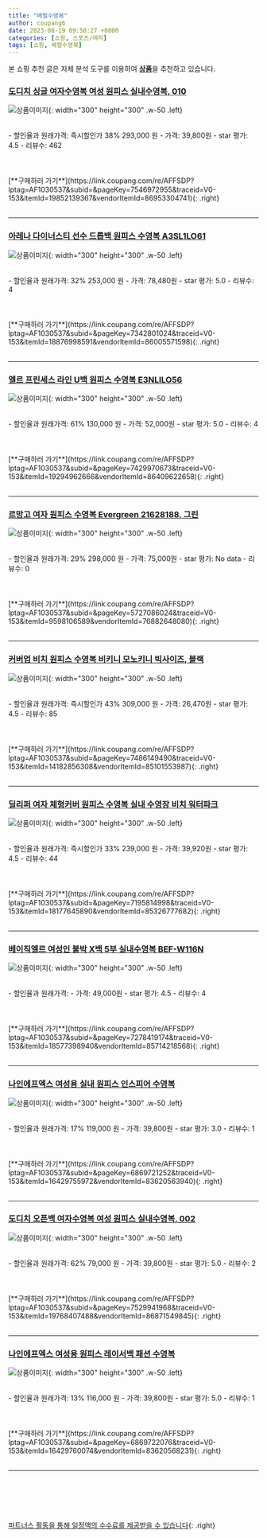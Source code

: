 ```yaml
---
title: "배럴수영복"
author: coupang6
date: 2023-08-19 09:50:27 +0800
categories: [쇼핑, 스포츠/레저]
tags: [쇼핑, 배럴수영복]
---
```


본 쇼핑 추천 글은 자체 분석 도구를 이용하여 [**상품**](https://link.coupang.com/a/bao1ui)을 추천하고 있습니다.

### [도디치 싱글 여자수영복 여성 원피스 실내수영복, 010](https://link.coupang.com/re/AFFSDP?lptag=AF1030537&subid=&pageKey=7546972955&traceid=V0-153&itemId=19852139367&vendorItemId=86953304741)

![상품이미지](https://thumbnail10.coupangcdn.com/thumbnails/remote/230x230ex/image/vendor_inventory/bdb4/4985b219f1eb4bd70bb6a90eab5eaec22bf0dc3b07fc10758f1df0c3d30a.jpg){: width="300" height="300" .w-50 .left}


<br>
- 할인율과 원래가격: 즉시할인가 38%  293,000   원
- 가격: 39,800원
- star 평가: 4.5
- 리뷰수: 462
<br>
<br>
<br>
<br>
[**구매하러 가기**](https://link.coupang.com/re/AFFSDP?lptag=AF1030537&subid=&pageKey=7546972955&traceid=V0-153&itemId=19852139367&vendorItemId=86953304741){: .right}
<br>
<br>

---

### [아레나 다이너스티 선수 드롭백 원피스 수영복 A3SL1LO61](https://link.coupang.com/re/AFFSDP?lptag=AF1030537&subid=&pageKey=7342801024&traceid=V0-153&itemId=18876998591&vendorItemId=86005571598)

![상품이미지](https://thumbnail9.coupangcdn.com/thumbnails/remote/230x230ex/image/retail/images/2023/05/18/15/6/539bcb48-54d4-4ef5-89b9-422d14d13510.jpg){: width="300" height="300" .w-50 .left}


<br>
- 할인율과 원래가격: 32%  253,000   원
- 가격: 78,480원
- star 평가: 5.0
- 리뷰수: 4
<br>
<br>
<br>
<br>
[**구매하러 가기**](https://link.coupang.com/re/AFFSDP?lptag=AF1030537&subid=&pageKey=7342801024&traceid=V0-153&itemId=18876998591&vendorItemId=86005571598){: .right}
<br>
<br>

---

### [엘르 프린세스 라인 U백 원피스 수영복 E3NLILO56](https://link.coupang.com/re/AFFSDP?lptag=AF1030537&subid=&pageKey=7429970673&traceid=V0-153&itemId=19294962666&vendorItemId=86409622658)

![상품이미지](https://thumbnail6.coupangcdn.com/thumbnails/remote/230x230ex/image/retail/images/2023/06/28/14/2/27026e79-211b-49cb-a3e1-e0c60fdbd778.jpg){: width="300" height="300" .w-50 .left}


<br>
- 할인율과 원래가격: 61%  130,000   원
- 가격: 52,000원
- star 평가: 5.0
- 리뷰수: 4
<br>
<br>
<br>
<br>
[**구매하러 가기**](https://link.coupang.com/re/AFFSDP?lptag=AF1030537&subid=&pageKey=7429970673&traceid=V0-153&itemId=19294962666&vendorItemId=86409622658){: .right}
<br>
<br>

---

### [르망고 여자 원피스 수영복 Evergreen 21628188, 그린](https://link.coupang.com/re/AFFSDP?lptag=AF1030537&subid=&pageKey=5727086024&traceid=V0-153&itemId=9598106589&vendorItemId=76882648080)

![상품이미지](https://thumbnail8.coupangcdn.com/thumbnails/remote/230x230ex/image/rs_quotation_api/esui2drw/cd39420981f34312bfdcef45ca9d299a.jpg){: width="300" height="300" .w-50 .left}


<br>
- 할인율과 원래가격: 29%  298,000   원
- 가격: 75,000원
- star 평가: No data
- 리뷰수: 0
<br>
<br>
<br>
<br>
[**구매하러 가기**](https://link.coupang.com/re/AFFSDP?lptag=AF1030537&subid=&pageKey=5727086024&traceid=V0-153&itemId=9598106589&vendorItemId=76882648080){: .right}
<br>
<br>

---

### [커버업 비치 원피스 수영복 비키니 모노키니 빅사이즈, 블랙](https://link.coupang.com/re/AFFSDP?lptag=AF1030537&subid=&pageKey=7486149490&traceid=V0-153&itemId=14182856308&vendorItemId=85101553987)

![상품이미지](https://thumbnail8.coupangcdn.com/thumbnails/remote/230x230ex/image/vendor_inventory/a1d4/b1a4a90470793372b226c29063ec38f3723cbdd738b6ac3ef0dd042a4907.jpg){: width="300" height="300" .w-50 .left}


<br>
- 할인율과 원래가격: 즉시할인가 43%  309,000   원
- 가격: 26,470원
- star 평가: 4.5
- 리뷰수: 85
<br>
<br>
<br>
<br>
[**구매하러 가기**](https://link.coupang.com/re/AFFSDP?lptag=AF1030537&subid=&pageKey=7486149490&traceid=V0-153&itemId=14182856308&vendorItemId=85101553987){: .right}
<br>
<br>

---

### [딜리퍼 여자 체형커버 원피스 수영복 실내 수영장 비치 워터파크](https://link.coupang.com/re/AFFSDP?lptag=AF1030537&subid=&pageKey=7195814998&traceid=V0-153&itemId=18177645890&vendorItemId=85326777682)

![상품이미지](https://thumbnail8.coupangcdn.com/thumbnails/remote/230x230ex/image/vendor_inventory/9be4/7bd51fae89fc5923462c43b9a513fe41317082cc314e55a274ce905b3ddc.jpg){: width="300" height="300" .w-50 .left}


<br>
- 할인율과 원래가격: 즉시할인가 33%  239,000   원
- 가격: 39,920원
- star 평가: 4.5
- 리뷰수: 44
<br>
<br>
<br>
<br>
[**구매하러 가기**](https://link.coupang.com/re/AFFSDP?lptag=AF1030537&subid=&pageKey=7195814998&traceid=V0-153&itemId=18177645890&vendorItemId=85326777682){: .right}
<br>
<br>

---

### [베이직엘르 여성인 불박 X백 5부 실내수영복 BEF-W116N](https://link.coupang.com/re/AFFSDP?lptag=AF1030537&subid=&pageKey=7278419174&traceid=V0-153&itemId=18577398940&vendorItemId=85714218568)

![상품이미지](https://thumbnail10.coupangcdn.com/thumbnails/remote/230x230ex/image/vendor_inventory/cd05/76f9b9bb4d29768b0476eeb2ba767e077a0a4ebda8d1162dc65dca98abb1.jpg){: width="300" height="300" .w-50 .left}


<br>
- 할인율과 원래가격: 
- 가격: 49,000원
- star 평가: 4.5
- 리뷰수: 4
<br>
<br>
<br>
<br>
[**구매하러 가기**](https://link.coupang.com/re/AFFSDP?lptag=AF1030537&subid=&pageKey=7278419174&traceid=V0-153&itemId=18577398940&vendorItemId=85714218568){: .right}
<br>
<br>

---

### [나인에프엑스 여성용 실내 원피스 인스피어 수영복](https://link.coupang.com/re/AFFSDP?lptag=AF1030537&subid=&pageKey=6869721252&traceid=V0-153&itemId=16429755972&vendorItemId=83620563940)

![상품이미지](https://thumbnail6.coupangcdn.com/thumbnails/remote/230x230ex/image/rs_quotation_api/3cmxw4zv/19d05d4d0070454a9de9e8b8e2e22145.jpg){: width="300" height="300" .w-50 .left}


<br>
- 할인율과 원래가격: 17%  119,000   원
- 가격: 39,800원
- star 평가: 3.0
- 리뷰수: 1
<br>
<br>
<br>
<br>
[**구매하러 가기**](https://link.coupang.com/re/AFFSDP?lptag=AF1030537&subid=&pageKey=6869721252&traceid=V0-153&itemId=16429755972&vendorItemId=83620563940){: .right}
<br>
<br>

---

### [도디치 오픈백 여자수영복 여성 원피스 실내수영복, 002](https://link.coupang.com/re/AFFSDP?lptag=AF1030537&subid=&pageKey=7529941968&traceid=V0-153&itemId=19768407488&vendorItemId=86871549845)

![상품이미지](https://thumbnail6.coupangcdn.com/thumbnails/remote/230x230ex/image/vendor_inventory/3c6c/80ccdba67c635cfba8ea49f8b3d50e988cbee0e566599a5ff0370b4b4e37.jpg){: width="300" height="300" .w-50 .left}


<br>
- 할인율과 원래가격: 62%  79,000   원
- 가격: 39,800원
- star 평가: 5.0
- 리뷰수: 2
<br>
<br>
<br>
<br>
[**구매하러 가기**](https://link.coupang.com/re/AFFSDP?lptag=AF1030537&subid=&pageKey=7529941968&traceid=V0-153&itemId=19768407488&vendorItemId=86871549845){: .right}
<br>
<br>

---

### [나인에프엑스 여성용 원피스 레이서백 패션 수영복](https://link.coupang.com/re/AFFSDP?lptag=AF1030537&subid=&pageKey=6869722076&traceid=V0-153&itemId=16429760074&vendorItemId=83620568231)

![상품이미지](https://thumbnail9.coupangcdn.com/thumbnails/remote/230x230ex/image/rs_quotation_api/x0kjtoxo/4fbf7c310f8145448d2ad64fc22bba51.jpg){: width="300" height="300" .w-50 .left}


<br>
- 할인율과 원래가격: 13%  116,000   원
- 가격: 39,800원
- star 평가: 5.0
- 리뷰수: 1
<br>
<br>
<br>
<br>
[**구매하러 가기**](https://link.coupang.com/re/AFFSDP?lptag=AF1030537&subid=&pageKey=6869722076&traceid=V0-153&itemId=16429760074&vendorItemId=83620568231){: .right}
<br>
<br>

---
<br><br><br><br><br> [파트너스 활동을 통해 일정액의 수수료를 제공받을 수 있습니다](https://link.coupang.com/a/bao1ui){: .right}